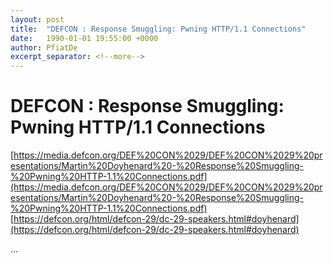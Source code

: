 ```yaml
---
layout: post
title:  "DEFCON : Response Smuggling: Pwning HTTP/1.1 Connections"
date:   1990-01-01 19:55:00 +0000
author: PfiatDe
excerpt_separator: <!--more-->
---
```


# DEFCON : Response Smuggling: Pwning HTTP/1.1 Connections
[https://media.defcon.org/DEF%20CON%2029/DEF%20CON%2029%20presentations/Martin%20Doyhenard%20-%20Response%20Smuggling-%20Pwning%20HTTP-1.1%20Connections.pdf](https://media.defcon.org/DEF%20CON%2029/DEF%20CON%2029%20presentations/Martin%20Doyhenard%20-%20Response%20Smuggling-%20Pwning%20HTTP-1.1%20Connections.pdf)
[https://defcon.org/html/defcon-29/dc-29-speakers.html#doyhenard](https://defcon.org/html/defcon-29/dc-29-speakers.html#doyhenard)

...
<!--more-->
